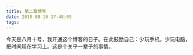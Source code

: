 ```yaml
---
title: 第二篇博客
date: 2018-08-10 17:48:09
tags:
---
```

今天是八月十号，我开通这个博客的日子。在此鼓励自己：少玩手机，少玩电脑，把时间用在学习上。这是个关乎一辈子的事情。